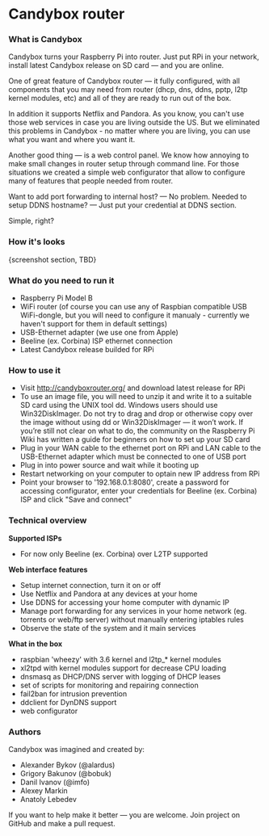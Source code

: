Candybox router
===============

### What is Candybox
Candybox turns your Raspberry Pi into router. Just put RPi in your network, install latest Candybox release on SD card &mdash; and you are online.

One of great feature of Candybox router &mdash; it fully configured, with all components that you may need from router (dhcp, dns, ddns, pptp, l2tp kernel modules, etc) and all of they are ready to run out of the box.

In addition it supports Netflix and Pandora. As you know, you can't use those web services in case you are living outside the US. But we eliminated this problems in Candybox - no matter where you are living, you can use what you want and where you want it.

Another good thing &mdash; is a web control panel. We know how annoying to make small changes in router setup through command line. For those situations we created a simple web configurator that allow to configure many of features that people needed from router. 

Want to add port forwarding to internal host? &mdash; No problem. Needed to setup DDNS hostname? &mdash; Just put your credential at DDNS section.

Simple, right?

### How it's looks
{screenshot section, TBD}

### What do you need to run it
- Raspberry Pi Model B
- WiFi router (of course you can use any of Raspbian compatible USB WiFi-dongle, but you will need to configure it manualy - currently we haven't support for them in default settings)
- USB-Ethernet adapter (we use one from Apple)
- Beeline (ex. Corbina) ISP ethernet connection
- Latest Candybox release builded for RPi


### How to use it
- Visit http://candyboxrouter.org/ and download latest release for RPi
- To use an image file, you will need to unzip it and write it to a suitable SD card using the UNIX tool dd. Windows users should use Win32DiskImager. Do not try to drag and drop or otherwise copy over the image without using dd or Win32DiskImager &mdash; it won’t work. If you’re still not clear on what to do, the community on the Raspberry Pi Wiki has written a guide for beginners on how to set up your SD card
- Plug in your WAN cable to the ethernet port on RPi and LAN cable to the USB-Ethernet adapter which must be connected to one of USB port
- Plug in into power source and wait while it booting up
- Restart networking on your computer to optain new IP address from RPi
- Point your browser to '192.168.0.1:8080', create a password for accessing configurator, enter your credentials for Beeline (ex. Corbina) ISP and click "Save and connect"


### Technical overview
**Supported ISPs**
- For now only Beeline (ex. Corbina) over L2TP supported

**Web interface features**
- Setup internet connection, turn it on or off
- Use Netflix and Pandora at any devices at your home
- Use DDNS for accessing your home computer with dynamic IP
- Manage port forwarding for any services in your home network (eg. torrents or web/ftp server) without manually entering iptables rules
- Observe the state of the system and it main services 

**What in the box**
- raspbian 'wheezy' with 3.6 kernel and l2tp_* kernel modules
- xl2tpd with kernel modules support for decrease CPU loading
- dnsmasq as DHCP/DNS server with logging of DHCP leases
- set of scripts for monitoring and repairing connection
- fail2ban for intrusion prevention
- ddclient for DynDNS support 
- web configurator


### Authors 
Candybox was imagined and created by:
- Alexander Bykov (@alardus)
- Grigory Bakunov (@bobuk)
- Danil Ivanov (@imfo)
- Alexey Markin
- Anatoly Lebedev 

If you want to help make it better &mdash; you are welcome.
Join project on GitHub and make a pull request.
